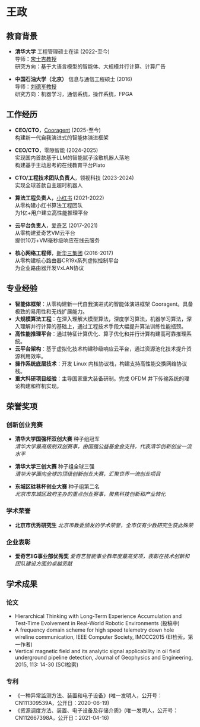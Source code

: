 # 王政  

## 教育背景
- **清华大学** 工程管理硕士在读 (2022-至今)  
  导师：[宋士吉教授](https://www.gaohuang.net/)  
  研究方向：基于大语言模型的智能体、大规模并行计算、计算广告

- **中国石油大学（北京）** 信息与通信工程硕士 (2016)   
  导师：[刘德军教授](https://www.cup.edu.cn/cupai/szdw/jsml/53ab2c48d43644208c6559327314ef33.htm)   
  研究方向：机器学习，通信系统，操作系统，FPGA

## 工作经历
- **CEO/CTO**，[Cooragent](https://github.com/LeapLabTHU/cooragent) (2025-至今)  
  构建新一代自我演进式的智能体演进框架

- **CEO/CTO**，零隙智能 (2024-2025)  
  实现国内首款基于LLM的智能腻子涂敷机器人落地  
  构建基于主动思考的在线教育平台Plato

- **CTO/工程技术团队负责人**，领视科技 (2023-2024)  
  实现全球首款自主超时机器人

- **算法工程负责人**，[小红书](https://www.xiaohongshu.com/) (2021-2022)  
  从零构建小红书算法工程团队  
  为1亿+用户建立高性能推理平台

- **云平台负责人**，[爱奇艺](https://www.iqiyi.com/) (2017-2021)  
  从零构建爱奇艺VM云平台  
  提供10万+VM毫秒级响应在线云服务

- **核心网络工程师**，[新华三集团](https://www.h3c.com/cn/) (2016-2017)  
  从零构建核心路由器CR19x系列虚拟控制平台  
  为企业路由器开发VxLAN协议  

## 专业经验
- **智能体框架**：从零构建新一代自我演进式的智能体演进框架 Cooragent。具备极致的易用性和无线扩展能力。
- **大规模算法工程**：在深入理解大模型算法，深度学习算法，机器学习算法，深入理解并行计算的基础上，通过工程技术手段大幅提升算法训练性能瓶颈。
- **高性能推理平台**：通过特征计算优化、算子优化和并行计算构建高可靠推理系统。
- **云平台架构**：基于虚拟化技术构建秒级响应云平台，通过资源池化技术提升资源利用效率。
- **操作系统底层技术**：开发 Linux 内核协议栈，构建支持高性能交换网络协议栈。
- **重大科研项目经验**：主导国家重大装备研制。完成 OFDM 井下传输系统的理论构建和样机实现。

## 荣誉奖项

### 创新创业竞赛
- **清华大学国强杯双创大赛** 种子组冠军  
  *清华大学最高级别双创赛事，由国强公益基金会支持，代表清华创新创业一流水平*

- **清华大学三创大赛** 种子组全球三强  
  *清华大学面向全球的顶级创新创业大赛，汇聚世界一流创业项目*

- **东城区硅巷杯创业大赛** 种子组第二名  
  *北京市东城区政府主办的重点创业赛事，聚焦科技创新和产业转化*

### 学术荣誉
- **北京市优秀研究生** 
  *北京市教委颁发的学术荣誉，全市仅有少数研究生获此殊荣*

### 企业表彰
- **爱奇艺IIG事业部优秀奖** 
  *爱奇艺智能事业群年度最高奖项，表彰在技术创新和团队建设方面的卓越贡献*

## 学术成果
### 论文
- Hierarchical Thinking with Long-Term Experience Accumulation and Test-Time Evolvement in Real-World Robotic Environments (投稿中)
- A frequency domain scheme for high speed telemetry down hole wireline communication, IEEE Computer Society, IMCCC2015 (EI检索，第一作者)
- Vertical magnetic field and its analytic signal applicability in oil field underground pipeline detection, Journal of Geophysics and Engineering, 2015, 113: 14-30 (SCI检索)

### 专利
- 《一种异常监测方法、装置和电子设备》(唯一发明人，公开号：CN111309539A，公开日：2020-06-19)
- 《资源调度方法、装置、电子设备及存储介质》(唯一发明人，公开号：CN112667398A，公开日：2021-04-16)
